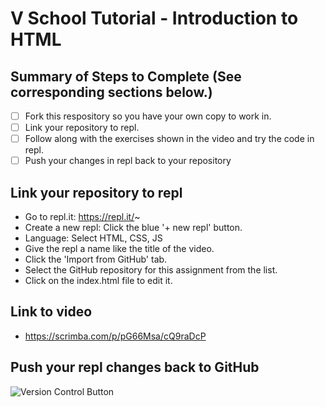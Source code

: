 # V School Tutorial - Introduction to HTML

## Summary of Steps to Complete (See corresponding sections below.)
- [ ] Fork this respository so you have your own copy to work in.
- [ ] Link your repository to repl.
- [ ] Follow along with the exercises shown in the video and try the code in repl.
- [ ] Push your changes in repl back to your repository

## Link your repository to repl
* Go to repl.it: https://repl.it/~
* Create a new repl: Click the blue '+ new repl' button.
* Language: Select HTML, CSS, JS
* Give the repl a name like the title of the video.
* Click the 'Import from GitHub' tab.
* Select the GitHub repository for this assignment from the list.
* Click on the index.html file to edit it. 

## Link to video
* https://scrimba.com/p/pG66Msa/cQ9raDcP

## Push your repl changes back to GitHub
![Version Control Button](https://github.com/cmcntsh/N6806_Fall2020_DevNotes/blob/master/Images/replVersionControl.JPG)
